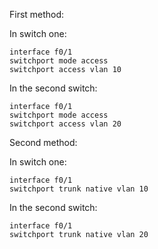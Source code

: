 First method:


In switch one: 
```
interface f0/1
switchport mode access
switchport access vlan 10

```
In the second switch:

```
interface f0/1
switchport mode access
switchport access vlan 20

```


Second method:


In switch one: 
```
interface f0/1
switchport trunk native vlan 10

```
In the second switch:

```
interface f0/1
switchport trunk native vlan 20

```


